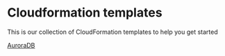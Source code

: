# Cloudformation templates

This is our collection of CloudFormation templates to help you get started 

[AuroraDB](https://github.com/ThornTechPublic/Cloudformation-templates/tree/master/AuroraDB)
